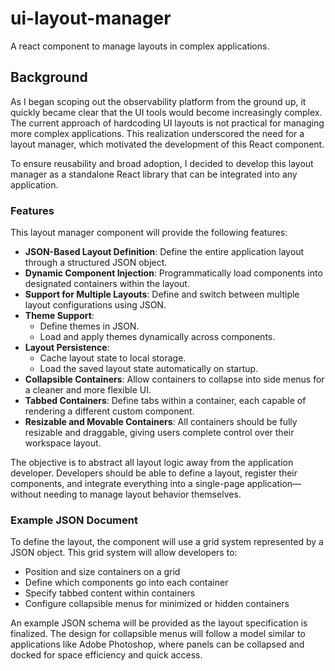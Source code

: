 # ui-layout-manager
A react component to manage layouts in complex applications.

## Background

As I began scoping out the observability platform from the ground up, it quickly became clear that the UI tools would become increasingly complex. The current approach of hardcoding UI layouts is not practical for managing more complex applications. This realization underscored the need for a layout manager, which motivated the development of this React component.

To ensure reusability and broad adoption, I decided to develop this layout manager as a standalone React library that can be integrated into any application.

### Features
This layout manager component will provide the following features:

- **JSON-Based Layout Definition**: Define the entire application layout through a structured JSON object.
- **Dynamic Component Injection**: Programmatically load components into designated containers within the layout.
- **Support for Multiple Layouts**: Define and switch between multiple layout configurations using JSON.
- **Theme Support**:
  - Define themes in JSON.
  - Load and apply themes dynamically across components.
- **Layout Persistence**:
  - Cache layout state to local storage.
  - Load the saved layout state automatically on startup.
- **Collapsible Containers**: Allow containers to collapse into side menus for a cleaner and more flexible UI.
- **Tabbed Containers**: Define tabs within a container, each capable of rendering a different custom component.
- **Resizable and Movable Containers**: All containers should be fully resizable and draggable, giving users complete control over their workspace layout.
  
The objective is to abstract all layout logic away from the application developer. Developers should be able to define a layout, register their components, and integrate everything into a single-page application—without needing to manage layout behavior themselves.

### Example JSON Document

To define the layout, the component will use a grid system represented by a JSON object. This grid system will allow developers to:
- Position and size containers on a grid
- Define which components go into each container
- Specify tabbed content within containers
- Configure collapsible menus for minimized or hidden containers

An example JSON schema will be provided as the layout specification is finalized. The design for collapsible menus will follow a model similar to applications like Adobe Photoshop, where panels can be collapsed and docked for space efficiency and quick access.



